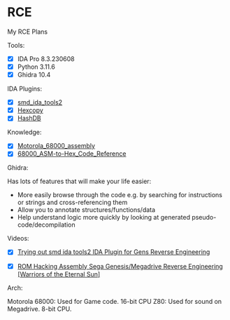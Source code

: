 # RCE
My RCE Plans

Tools:

- [x] IDA Pro 8.3.230608
- [x] Python 3.11.6
- [x] Ghidra 10.4

IDA Plugins:
- [x] [smd_ida_tools2](https://github.com/lab313ru/smd_ida_tools2) 
- [x] [Hexcopy](https://github.com/OALabs/hexcopy-ida)
- [x] [HashDB](https://github.com/OALabs/hashdb-ida) 

Knowledge:

- [x] [Motorola_68000_assembly](https://info.sonicretro.org/SCHG_How-to:Work_with_Motorola_68000_assembly)
- [x] [68000_ASM-to-Hex_Code_Reference](https://info.sonicretro.org/SCHG:68000_ASM-to-Hex_Code_Reference)

Ghidra:

Has lots of features that will make your life easier:
 - More easily browse through the code e.g. by searching for instructions or strings and cross-referencing them
 - Allow you to annotate structures/functions/data
 - Help understand logic more quickly by looking at generated pseudo-code/decompilation


 Videos:

- [x]  [Trying out smd ida tools2 IDA Plugin for Gens Reverse Engineering](https://www.youtube.com/watch?v=E9RZ7o6BWvk&pp=ygUbaWRhIHBybyBzZWdhIGdlbmVzaXMgcGx1Z2lu)

- [x] [ROM Hacking Assembly Sega Genesis/Megadrive Reverse Engineering [Warriors of the Eternal Sun]](https://www.youtube.com/watch?v=fstKNVX27x4)

Arch:
	
Motorola 68000: Used for Game code. 16-bit CPU
Z80: Used for sound on Megadrive. 8-bit CPU.